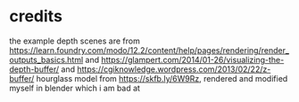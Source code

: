 

# credits

the example depth scenes are from https://learn.foundry.com/modo/12.2/content/help/pages/rendering/render_outputs_basics.html
and https://glampert.com/2014/01-26/visualizing-the-depth-buffer/
and https://cgiknowledge.wordpress.com/2013/02/22/z-buffer/
hourglass model from https://skfb.ly/6W9Rz, rendered and modified myself in blender which i am bad at
